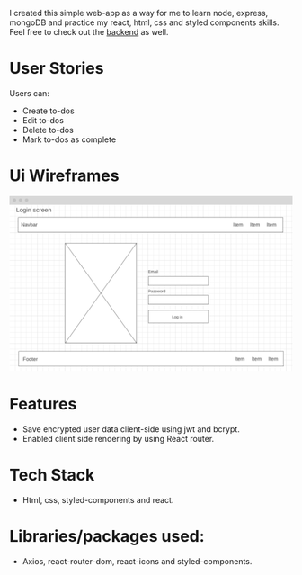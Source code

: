 I created this simple web-app as a way for me to learn node, express, mongoDB and practice my react, html, css and styled components skills. Feel free to check out the [backend](https://github.com/emilio-quintana-dev/evernot-api-v2) as well.

# User Stories

Users can:
- Create to-dos
- Edit to-dos
- Delete to-dos
- Mark to-dos as complete

# Ui Wireframes
![Home screen wireframe](https://github.com/emilio-quintana-dev/evernot-client-v2/blob/master/public/images/home-screen-wireframe.png)

# Features
- Save encrypted user data client-side using jwt and bcrypt.
- Enabled client side rendering by using React router.

# Tech Stack
- Html, css, styled-components and react.

# Libraries/packages used:
- Axios, react-router-dom, react-icons and styled-components.

